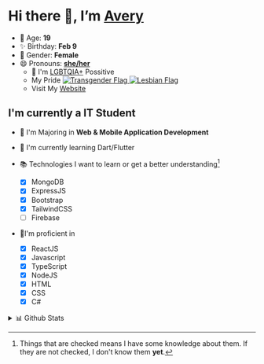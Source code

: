 # Hi there 👋, I’m [Avery][website]

- 🌸 Age: **19**
- ✨ Birthday: **Feb 9**
- 🎨 Gender: **Female**
- 😄 Pronouns: **[she/her][pronounspage]**
  - 🌈 I'm [LGBTQIA+][lgbt-foundation] Possitive
  - <div class="Flags">
      <span>My Pride</span>
      <a href="https://en.pronouns.page/dictionary/terminology#transgender">
        <img src="https://pronouns.page/flags/Transgender.png" alt="Transgender Flag" height="15px"/>
      </a>
      <a href="https://en.pronouns.page/dictionary/terminology#lesbian">
      <img src="https://pronouns.page/flags/Lesbian.png" alt="Lesbian Flag" height="15px"/>
      </a>
    </div>
  - Visit My [Website][website]

## I'm currently a IT Student

- 📌 I'm Majoring in **Web & Mobile Application Development**
- 🌱 I'm currently learning Dart/Flutter
- 📚 Technologies I want to learn or get a better understanding[^1]

  - [x] MongoDB
  - [x] ExpressJS
  - [x] Bootstrap
  - [x] TailwindCSS
  - [ ] Firebase

- 🎉I'm proficient in

  - [x] ReactJS
  - [x] Javascript
  - [x] TypeScript
  - [x] NodeJS
  - [x] HTML
  - [x] CSS
  - [x] C#

<details>
  <summary>
    📊 Github Stats
  </summary>

<!--START_SECTION:waka-->
![Code Time](http://img.shields.io/badge/Code%20Time-405%20hrs%2042%20mins-blue)

![Profile Views](http://img.shields.io/badge/Profile%20Views-4-blue)

**🐱 My GitHub Data** 

> 🏆 518 Contributions in the Year 2022
 > 
> 📦 55.3 kB Used in GitHub's Storage 
 > 
> 💼 Opted to Hire
 > 
> 📜 25 Public Repositories 
 > 
> 🔑 22 Private Repositories  
 > 
**I'm a Night 🦉** 

```text
🌞 Morning    36 commits     ██░░░░░░░░░░░░░░░░░░░░░░░   10.68% 
🌆 Daytime    123 commits    █████████░░░░░░░░░░░░░░░░   36.5% 
🌃 Evening    142 commits    ██████████░░░░░░░░░░░░░░░   42.14% 
🌙 Night      36 commits     ██░░░░░░░░░░░░░░░░░░░░░░░   10.68%

```
📅 **I'm Most Productive on Thursday** 

```text
Monday       62 commits     ████░░░░░░░░░░░░░░░░░░░░░   18.4% 
Tuesday      32 commits     ██░░░░░░░░░░░░░░░░░░░░░░░   9.5% 
Wednesday    38 commits     ██░░░░░░░░░░░░░░░░░░░░░░░   11.28% 
Thursday     73 commits     █████░░░░░░░░░░░░░░░░░░░░   21.66% 
Friday       42 commits     ███░░░░░░░░░░░░░░░░░░░░░░   12.46% 
Saturday     40 commits     ███░░░░░░░░░░░░░░░░░░░░░░   11.87% 
Sunday       50 commits     ███░░░░░░░░░░░░░░░░░░░░░░   14.84%

```


📊 **This Week I Spent My Time On** 

```text
⌚︎ Time Zone: America/Halifax

💬 Programming Languages: 
JavaScript               39 hrs 43 mins      ████████████████░░░░░░░░░   66.93% 
SCSS                     10 hrs 2 mins       ████░░░░░░░░░░░░░░░░░░░░░   16.91% 
TypeScript               5 hrs 13 mins       ██░░░░░░░░░░░░░░░░░░░░░░░   8.79% 
JSON                     1 hr 23 mins        ░░░░░░░░░░░░░░░░░░░░░░░░░   2.34% 
HTML                     37 mins             ░░░░░░░░░░░░░░░░░░░░░░░░░   1.04%

🔥 Editors: 
VS Code                  58 hrs 45 mins      ████████████████████████░   99.02% 
Visual Studio            34 mins             ░░░░░░░░░░░░░░░░░░░░░░░░░   0.98%

🐱‍💻 Projects: 
avussy                   32 hrs 29 mins      █████████████░░░░░░░░░░░░   54.75% 
todo                     11 hrs 47 mins      █████░░░░░░░░░░░░░░░░░░░░   19.88% 
aac                      7 hrs 1 min         ███░░░░░░░░░░░░░░░░░░░░░░   11.84% 
TodoApp                  3 hrs 19 mins       █░░░░░░░░░░░░░░░░░░░░░░░░   5.6% 
ban list                 1 hr 25 mins        ░░░░░░░░░░░░░░░░░░░░░░░░░   2.4%

💻 Operating System: 
Windows                  59 hrs 20 mins      █████████████████████████   100.0%

```

**I Mostly Code in JavaScript** 

```text
JavaScript               19 repos            ███████████░░░░░░░░░░░░░░   45.24% 
TypeScript               6 repos             ███░░░░░░░░░░░░░░░░░░░░░░   14.29% 
C#                       5 repos             ███░░░░░░░░░░░░░░░░░░░░░░   11.9% 
Shell                    3 repos             █░░░░░░░░░░░░░░░░░░░░░░░░   7.14% 
C++                      3 repos             █░░░░░░░░░░░░░░░░░░░░░░░░   7.14%

```


**Timeline**

![Chart not found](https://raw.githubusercontent.com/Avery-Rose/Avery-Rose/main/charts/bar_graph.png) 


 Last Updated on 19/09/2022 18:54:50 UTC
<!--END_SECTION:waka-->

</details>



[^1]:
    Things that are checked means I have some knowledge about them.
    If they are not checked, I don't know them **yet**.

[//]: <> (Links)

[wakatime-profile]: https://wakatime.com/@Averyyyyyyyy
[pronouns-definitions]: https://en.pronouns.page/she/her
[pronounspage]: https://pronouns.page/@cattgirlava
[lgbt-foundation]: https://lgbt.foundation/
[website]: https://avarose.dev/
[alexandres-badge-repo]: https://github.com/alexandresanlim/Badges4-README.md-Profile
